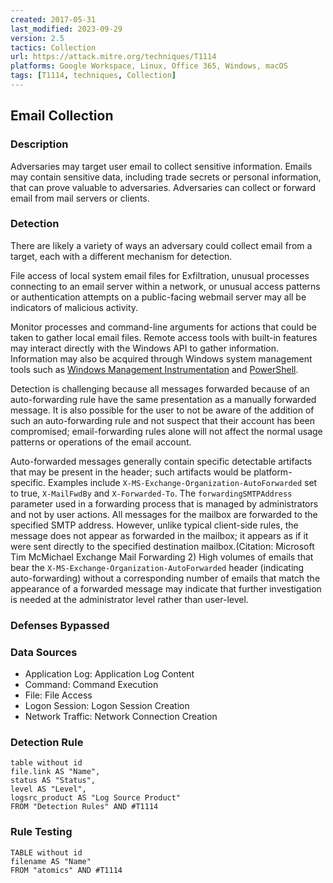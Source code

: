 ```yaml
---
created: 2017-05-31
last_modified: 2023-09-29
version: 2.5
tactics: Collection
url: https://attack.mitre.org/techniques/T1114
platforms: Google Workspace, Linux, Office 365, Windows, macOS
tags: [T1114, techniques, Collection]
---
```


## Email Collection

### Description

Adversaries may target user email to collect sensitive information. Emails may contain sensitive data, including trade secrets or personal information, that can prove valuable to adversaries. Adversaries can collect or forward email from mail servers or clients. 

### Detection

There are likely a variety of ways an adversary could collect email from a target, each with a different mechanism for detection.

File access of local system email files for Exfiltration, unusual processes connecting to an email server within a network, or unusual access patterns or authentication attempts on a public-facing webmail server may all be indicators of malicious activity.

Monitor processes and command-line arguments for actions that could be taken to gather local email files. Remote access tools with built-in features may interact directly with the Windows API to gather information. Information may also be acquired through Windows system management tools such as [Windows Management Instrumentation](https://attack.mitre.org/techniques/T1047) and [PowerShell](https://attack.mitre.org/techniques/T1059/001).

Detection is challenging because all messages forwarded because of an auto-forwarding rule have the same presentation as a manually forwarded message. It is also possible for the user to not be aware of the addition of such an auto-forwarding rule and not suspect that their account has been compromised; email-forwarding rules alone will not affect the normal usage patterns or operations of the email account.

Auto-forwarded messages generally contain specific detectable artifacts that may be present in the header; such artifacts would be platform-specific. Examples include <code>X-MS-Exchange-Organization-AutoForwarded</code> set to true, <code>X-MailFwdBy</code> and <code>X-Forwarded-To</code>. The <code>forwardingSMTPAddress</code> parameter used in a forwarding process that is managed by administrators and not by user actions. All messages for the mailbox are forwarded to the specified SMTP address. However, unlike typical client-side rules, the message does not appear as forwarded in the mailbox; it appears as if it were sent directly to the specified destination mailbox.(Citation: Microsoft Tim McMichael Exchange Mail Forwarding 2) High volumes of emails that bear the <code>X-MS-Exchange-Organization-AutoForwarded</code> header (indicating auto-forwarding) without a corresponding number of emails that match the appearance of a forwarded message may indicate that further investigation is needed at the administrator level rather than user-level.

### Defenses Bypassed



### Data Sources

  - Application Log: Application Log Content
  -  Command: Command Execution
  -  File: File Access
  -  Logon Session: Logon Session Creation
  -  Network Traffic: Network Connection Creation
### Detection Rule

```dataview
table without id
file.link AS "Name",
status AS "Status",
level AS "Level",
logsrc_product AS "Log Source Product"
FROM "Detection Rules" AND #T1114
```

### Rule Testing

```dataview
TABLE without id
filename AS "Name"
FROM "atomics" AND #T1114
```
